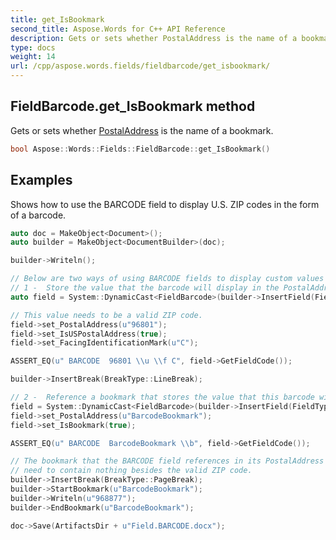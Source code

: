 ```yaml
---
title: get_IsBookmark
second_title: Aspose.Words for C++ API Reference
description: Gets or sets whether PostalAddress is the name of a bookmark. 
type: docs
weight: 14
url: /cpp/aspose.words.fields/fieldbarcode/get_isbookmark/
---
```

## FieldBarcode.get_IsBookmark method


Gets or sets whether [PostalAddress](../get_postaladdress/) is the name of a bookmark.

```cpp
bool Aspose::Words::Fields::FieldBarcode::get_IsBookmark()
```


## Examples




Shows how to use the BARCODE field to display U.S. ZIP codes in the form of a barcode. 
```cpp
auto doc = MakeObject<Document>();
auto builder = MakeObject<DocumentBuilder>(doc);

builder->Writeln();

// Below are two ways of using BARCODE fields to display custom values as barcodes.
// 1 -  Store the value that the barcode will display in the PostalAddress property:
auto field = System::DynamicCast<FieldBarcode>(builder->InsertField(FieldType::FieldBarcode, true));

// This value needs to be a valid ZIP code.
field->set_PostalAddress(u"96801");
field->set_IsUSPostalAddress(true);
field->set_FacingIdentificationMark(u"C");

ASSERT_EQ(u" BARCODE  96801 \\u \\f C", field->GetFieldCode());

builder->InsertBreak(BreakType::LineBreak);

// 2 -  Reference a bookmark that stores the value that this barcode will display:
field = System::DynamicCast<FieldBarcode>(builder->InsertField(FieldType::FieldBarcode, true));
field->set_PostalAddress(u"BarcodeBookmark");
field->set_IsBookmark(true);

ASSERT_EQ(u" BARCODE  BarcodeBookmark \\b", field->GetFieldCode());

// The bookmark that the BARCODE field references in its PostalAddress property
// need to contain nothing besides the valid ZIP code.
builder->InsertBreak(BreakType::PageBreak);
builder->StartBookmark(u"BarcodeBookmark");
builder->Writeln(u"968877");
builder->EndBookmark(u"BarcodeBookmark");

doc->Save(ArtifactsDir + u"Field.BARCODE.docx");
```

